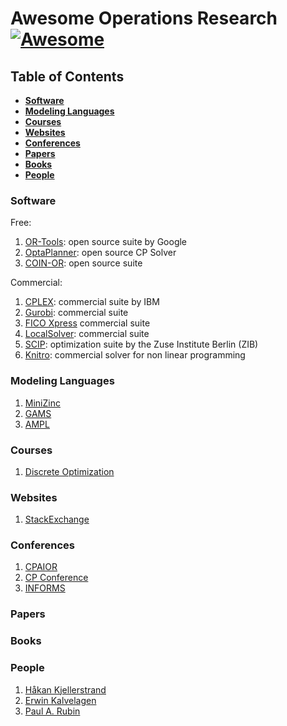 # Awesome Operations Research [![Awesome](https://cdn.rawgit.com/sindresorhus/awesome/d7305f38d29fed78fa85652e3a63e154dd8e8829/media/badge.svg)](https://github.com/sindresorhus/awesome)

## Table of Contents

- **[Software](#software)**
- **[Modeling Languages](#modeling-languages)**
- **[Courses](#courses)**
- **[Websites](#websites)**
- **[Conferences](#conferences)**
- **[Papers](#papers)**
- **[Books](#books)**
- **[People](#people)**

### Software

Free:

1. [OR-Tools](https://developers.google.com/optimization): open source suite by Google
2. [OptaPlanner](https://www.optaplanner.org/): open source CP Solver
3. [COIN-OR](https://www.coin-or.org/): open source suite

Commercial:

1. [CPLEX](https://www.ibm.com/analytics/cplex-optimizer): commercial suite by IBM
2. [Gurobi](https://www.gurobi.com/): commercial suite
3. [FICO Xpress](https://www.fico.com/en/products/fico-xpress-optimization) commercial suite
4. [LocalSolver](https://www.localsolver.com/): commercial suite
5. [SCIP](https://www.scipopt.org/): optimization suite by the Zuse Institute Berlin (ZIB)
6. [Knitro](https://www.artelys.com/solvers/knitro/): commercial solver for non linear programming

### Modeling Languages

1. [MiniZinc](https://www.minizinc.org/)
2. [GAMS](https://www.gams.com/)
3. [AMPL](https://www.ampl.com/)

### Courses

1. [Discrete Optimization](https://www.coursera.org/learn/discrete-optimization)

### Websites

1. [StackExchange](https://or.stackexchange.com/)

### Conferences

1. [CPAIOR](https://cpaior.org/)
2. [CP Conference](https://www.a4cp.org/events/cp-conference-series)
3. [INFORMS](https://www.informs.org/)

### Papers

### Books

### People

1. [Håkan Kjellerstrand](http://hakank.org/)
2. [Erwin Kalvelagen](https://yetanothermathprogrammingconsultant.blogspot.com/)
3. [Paul A. Rubin](https://orinanobworld.blogspot.com/)
